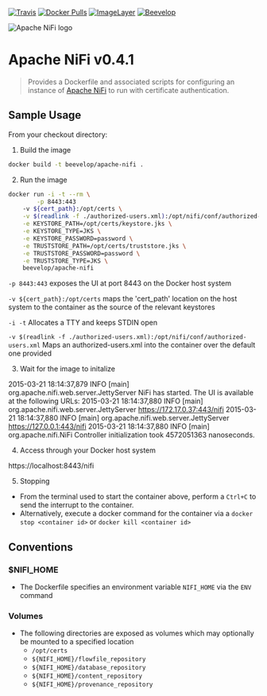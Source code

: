 [![Travis](https://img.shields.io/travis/beevelop/docker-nifi.svg?style=flat-square)](https://travis-ci.org/beevelop/docker-nifi)
[![Docker Pulls](https://img.shields.io/docker/pulls/beevelop/nifi.svg?style=flat-square)](https://links.beevelop.com/d-nifi)
[![ImageLayer](https://badge.imagelayers.io/beevelop/nifi:latest.svg)](https://imagelayers.io/?images=beevelop/nifi:latest)
[![Beevelop](https://links.beevelop.com/honey-badge)](https://beevelop.com)

![Apache NiFi logo](https://nifi.apache.org/images/niFi-logo-horizontal.png "Apache NiFi")
# Apache NiFi v0.4.1

> Provides a Dockerfile and associated scripts for configuring an instance of [Apache NiFi](https://nifi.apache.org) to run with certificate authentication.

## Sample Usage

From your checkout directory:
		
1. Build the image
```bash
docker build -t beevelop/apache-nifi .
```
		
2. Run the image 
```bash
docker run -i -t --rm \
    	-p 8443:443
    -v ${cert_path}:/opt/certs \
    -v $(readlink -f ./authorized-users.xml):/opt/nifi/conf/authorized-users.xml \
    -e KEYSTORE_PATH=/opt/certs/keystore.jks \
    -e KEYSTORE_TYPE=JKS \
    -e KEYSTORE_PASSWORD=password \
    -e TRUSTSTORE_PATH=/opt/certs/truststore.jks \
    -e TRUSTSTORE_PASSWORD=password \
    -e TRUSTSTORE_TYPE=JKS \
    beevelop/apache-nifi
```

`-p 8443:443`
exposes the UI at port 8443 on the Docker host system

`-v ${cert_path}:/opt/certs` 
maps the 'cert_path' location on the host system to the container as the source of the relevant keystores

`-i -t` Allocates a TTY and keeps STDIN open

`-v $(readlink -f ./authorized-users.xml):/opt/nifi/conf/authorized-users.xml` Maps an authorized-users.xml into the container over the default one provided

3. Wait for the image to initalize

2015-03-21 18:14:37,879 INFO [main] org.apache.nifi.web.server.JettyServer NiFi has started. The UI is available at the following URLs:
2015-03-21 18:14:37,880 INFO [main] org.apache.nifi.web.server.JettyServer https://172.17.0.37:443/nifi
2015-03-21 18:14:37,880 INFO [main] org.apache.nifi.web.server.JettyServer https://127.0.0.1:443/nifi
2015-03-21 18:14:37,880 INFO [main] org.apache.nifi.NiFi Controller initialization took 4572051363 nanoseconds.
		
4. Access through your Docker host system
 	
https://localhost:8443/nifi
		
5. Stopping
		
* From the terminal used to start the container above, perform a `Ctrl+C` to send the interrupt to the container.
* Alternatively, execute a docker command for the container via a `docker stop <container id>` or `docker kill <container id>`

		
## Conventions
### $NIFI_HOME
- The Dockerfile specifies an environment variable `NIFI_HOME` via the `ENV` command

### Volumes
- The following directories are exposed as volumes which may optionally be mounted to a specified location
  - `/opt/certs`
  - `${NIFI_HOME}/flowfile_repository`
  - `${NIFI_HOME}/database_repository`
  - `${NIFI_HOME}/content_repository`
  - `${NIFI_HOME}/provenance_repository`
